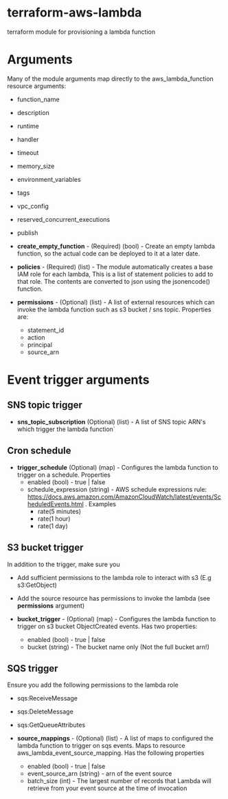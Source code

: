 # terraform-aws-lambda
terraform module for provisioning a lambda function 


# Arguments
Many of the module arguments map directly to the aws_lambda_function resource arguments:
* function_name 
* description
* runtime
* handler
* timeout
* memory_size
* environment_variables
* tags
* vpc_config
* reserved_concurrent_executions
* publish

* **create_empty_function** - (Required) (bool) - Create an empty lambda function, so the actual code can be deployed to it at a later date. 
* **policies** - (Required) (list) - The module automatically creates a base IAM role for each lambda, This is a list of statement policies to add to that role. The contents are converted to json using the jsonencode() function.
* **permissions** - (Optional) (list) - A list of external resources which can invoke the lambda function such as s3 bucket / sns topic. Properties are:
  * statement_id
  * action
  * principal
  * source_arn


# Event trigger arguments

## SNS topic trigger
* **sns_topic_subscription** (Optional) (list) - A list of SNS topic ARN's which trigger the lambda function`


## Cron schedule
* **trigger_schedule** (Optional) (map) - Configures the lambda function to trigger on a schedule. Properties
    * enabled (bool) - true | false
    * schedule_expression (string) - AWS schedule expressions rule: https://docs.aws.amazon.com/AmazonCloudWatch/latest/events/ScheduledEvents.html . Examples
        * rate(5 minutes)
        * rate(1 hour)
        * rate(1 day)


## S3 bucket trigger

In addition to the trigger, make sure you 
 * Add sufficient permissions to the lambda role to interact with s3 (E.g s3:GetObject)
 * Add the source resource has permissions to invoke the lambda (see **permissions** argument)



* **bucket_trigger** - (Optional) (map) - Configures the lambda function to trigger on s3 bucket ObjectCreated events. Has two properties:
    * enabled (bool) - true | false
    * bucket (string) - The bucket name only (Not the full bucket arn!)


## SQS trigger

Ensure you add the following permissions to the lambda role
* sqs:ReceiveMessage
* sqs:DeleteMessage
* sqs:GetQueueAttributes

* **source_mappings** - (Optional) (list) - A list of maps to configured the lambda function to trigger on sqs events. Maps to resource aws_lambda_event_source_mapping. Has the following properties
  * enabled (bool) - true | false
  * event_source_arn (string) - arn of the event source
  * batch_size (int) - The largest number of records that Lambda will retrieve from your event source at the time of invocation

